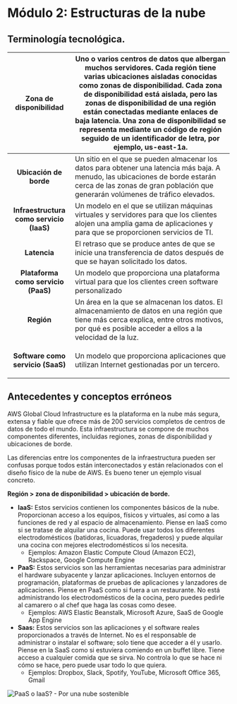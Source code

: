# ﻿**Módulo 2: Estructuras de la nube**

## **Terminología tecnológica.**

|**Zona de disponibilidad**|Uno o varios centros de datos que albergan muchos servidores. Cada región tiene varias ubicaciones aisladas conocidas como zonas de disponibilidad. Cada zona de disponibilidad está aislada, pero las zonas de disponibilidad de una región están conectadas mediante enlaces de baja latencia. Una zona de disponibilidad se representa mediante un código de región seguido de un identificador de letra, por ejemplo, **us-east-1a.**|
| :-: | - |
|**Ubicación de borde**|Un sitio en el que se pueden almacenar los datos para obtener una latencia más baja. A menudo, las ubicaciones de borde estarán cerca de las zonas de gran población que generarán volúmenes de tráfico elevados.|
|**Infraestructura como servicio (IaaS)**|Un modelo en el que se utilizan máquinas virtuales y servidores para que los clientes alojen una amplia gama de aplicaciones y para que se proporcionen servicios de TI.|
|**Latencia**|El retraso que se produce antes de que se inicie una transferencia de datos después de que se hayan solicitado los datos.|
|**Plataforma como servicio (PaaS)**|Un modelo que proporciona una plataforma virtual para que los clientes creen software personalizado|
|**Región**|Un área en la que se almacenan los datos. El almacenamiento de datos en una región que tiene más cerca explica, entre otros motivos, por qué es posible acceder a ellos a la velocidad de la luz.|
|**Software como servicio (SaaS)**|<p>Un modelo que proporciona aplicaciones que utilizan Internet gestionadas por un tercero.</p><p></p>|

## **Antecedentes y conceptos erróneos**

AWS Global Cloud Infrastructure es la plataforma en la nube más segura, extensa y fiable que ofrece más de 200 servicios completos de centros de datos de todo el mundo. Esta infraestructura se compone de muchos componentes diferentes, incluidas regiones, zonas de disponibilidad y ubicaciones de borde. 

Las diferencias entre los componentes de la infraestructura pueden ser confusas porque todos están interconectados y están relacionados con el diseño físico de la nube de AWS. Es bueno tener un ejemplo visual concreto.

**Región > zona de disponibilidad > ubicación de borde.**

- **IaaS:** Estos servicios contienen los componentes básicos de la nube. Proporcionan acceso a los equipos, físicos y virtuales, así como a las funciones de red y al espacio de almacenamiento. Piense en IaaS como si se tratase de alquilar una cocina. Puede usar todos los diferentes electrodomésticos (batidoras, licuadoras, fregaderos) y puede alquilar una cocina con mejores electrodomésticos si los necesita.
  - Ejemplos: Amazon Elastic Compute Cloud (Amazon EC2), Rackspace, Google Compute Engine
- **PaaS:** Estos servicios son las herramientas necesarias para administrar el hardware subyacente y lanzar aplicaciones. Incluyen entornos de programación, plataformas de pruebas de aplicaciones y lanzadores de aplicaciones. Piense en PaaS como si fuera a un restaurante. No está administrando los electrodomésticos de la cocina, pero puedes pedirle al camarero o al chef que haga las cosas como desee.
  - Ejemplos: AWS Elastic Beanstalk, Microsoft Azure, SaaS de Google App Engine
- **Saas:** Estos servicios son las aplicaciones y el software reales proporcionados a través de Internet. No es el responsable de administrar o instalar el software; solo tiene que acceder a él y usarlo. Piense en la SaaS como si estuviera comiendo en un buffet libre. Tiene acceso a cualquier comida que se sirva. No controla lo que se hace ni cómo se hace, pero puede usar todo lo que quiera.
  - Ejemplos: Dropbox, Slack, Spotify, YouTube, Microsoft Office 365, Gmail

![PaaS o IaaS? - Por una nube sostenible](Aspose.Words.ec65c308-b70d-4f75-a784-a914a7bfb552.001.png)

